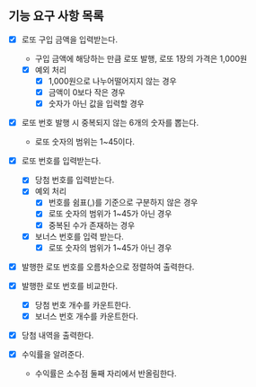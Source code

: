 ## 기능 요구 사항 목록

- [x] 로또 구입 금액을 입력받는다.

  - 구입 금액에 해당하는 만큼 로또 발행, 로또 1장의 가격은 1,000원
  - [x] 예외 처리
    - [x] 1,000원으로 나누어떨어지지 않는 경우
    - [x] 금액이 0보다 작은 경우
    - [x] 숫자가 아닌 값을 입력할 경우

- [x] 로또 번호 발행 시 중복되지 않는 6개의 숫자를 뽑는다.

  - 로또 숫자의 범위는 1~45이다.

- [x] 로또 번호를 입력받는다.

  - [x] 당첨 번호를 입력받는다.
  - [x] 예외 처리
    - [x] 번호를 쉼표(,)를 기준으로 구분하지 않은 경우
    - [x] 로또 숫자의 범위가 1~45가 아닌 경우
    - [x] 중복된 수가 존재하는 경우
  - [x] 보너스 번호를 입력 받는다.
    - [x] 로또 숫자의 범위가 1~45가 아닌 경우

- [x] 발행한 로또 번호를 오름차순으로 정렬하여 출력한다.

- [x] 발행한 로또 번호를 비교한다.

  - [x] 당첨 번호 개수를 카운트한다.
  - [x] 보너스 번호 개수를 카운트한다.

- [x] 당첨 내역을 출력한다.

- [x] 수익률을 알려준다.
  - 수익률은 소수점 둘째 자리에서 반올림한다.
